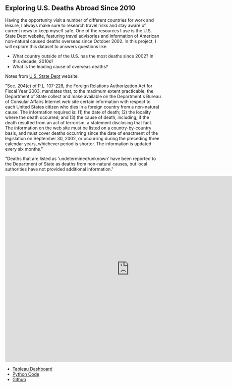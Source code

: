 ## Exploring U.S. Deaths Abroad Since 2010
Having the opportunity visit a number of different countries for work and leisure, I always make sure to research travel risks and stay aware of current news to keep myself safe. One of the resources I use is the U.S. State Dept website, featuring travel advisories and information of American non-natural caused deaths overseas since October 2002. In this project, I will explore this dataset to answers questions like:

* What country outside of the U.S. has the most deaths since 2002? In this decade, 2010s?
* What is the leading cause of overseas deaths?

Notes from [U.S. State Dept](https://travel.state.gov/content/travel/en/international-travel/while-abroad/death-abroad1/death-statistics.html) website:

"Sec. 204(c) of P.L. 107-228, the Foreign Relations Authorization Act for Fiscal Year 2003, mandates that, to the maximum extent practicable, the Department of State collect and make available on the Department's Bureau of Consular Affairs Internet web site certain information with respect to each United States citizen who dies in a foreign country from a non-natural cause. The information required is: (1) the date of death; (2) the locality where the death occurred; and (3) the cause of death, including, if the death resulted from an act of terrorism, a statement disclosing that fact. The information on the web site must be listed on a country-by-country basis, and must cover deaths occurring since the date of enactment of the legislation on September 30, 2002, or occurring during the preceding three calendar years, whichever period is shorter. The information is updated every six months."

"Deaths that are listed as 'undetermined/unknown' have been reported to the Department of State as deaths from non-natural causes, but local authorities have not provided additional information."

<iframe width="800" height="600" src="https://app.powerbi.com/view?r=eyJrIjoiZjUzMzAzZGMtMmNkOS00ZjRmLWE4NjktMjZjZDZiNDVjMmZmIiwidCI6IjFlZjAzNjg0LWNkYjYtNGJlMC05M2NkLTM0NGVhYjdkZDFlMyIsImMiOjJ9" frameborder="0" allowFullScreen="true"></iframe>

* [Tableau Dashboard](https://public.tableau.com/profile/ethan.panal#!/vizhome/DeathsAbroad/Dashboard2)
* [Python Code](https://github.com/epanal/epanal.github.io/blob/master/Exploring%20American%20Deaths%20Abroad/deathsAbroad.ipynb)
* [Github](https://github.com/epanal/epanal.github.io/tree/master/Exploring%20American%20Deaths%20Abroad)
